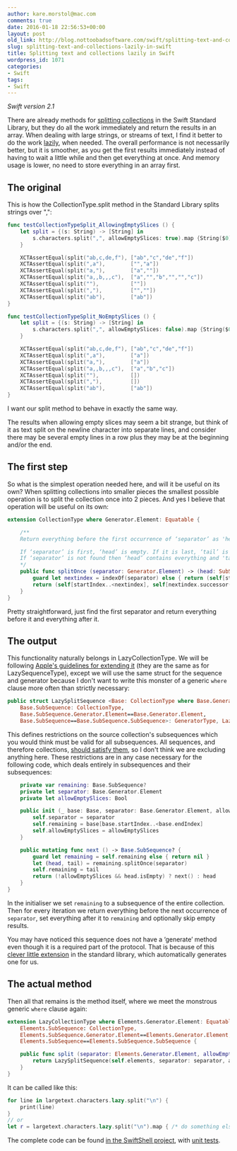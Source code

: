 ```yaml
---
author: kare.morstol@mac.com
comments: true
date: 2016-01-18 22:56:53+00:00
layout: post
old_link: http://blog.nottoobadsoftware.com/swift/splitting-text-and-collections-lazily-in-swift/
slug: splitting-text-and-collections-lazily-in-swift
title: Splitting text and collections lazily in Swift
wordpress_id: 1071
categories:
- Swift
tags:
- Swift
---
```


_Swift version 2.1_

There are already methods for [splitting collections](http://swiftdoc.org/v2.1/protocol/CollectionType/#comment-func-generator-element_-equatable-split_maxsplit_allowemptyslices_) in the Swift Standard Library, but they do all the work immediately and return the results in an array. When dealing with large strings, or streams of text, I find it better to do the work [lazily](http://swiftdoc.org/v2.1/protocol/LazySequenceType/), when needed. The overall performance is not necessarily better, but it is smoother, as you get the first results immediately instead of having to wait a little while and then get everything at once. And memory usage is lower, no need to store everything in an array first.

<!-- more -->

## The original

This is how the CollectionType.split method in the Standard Library splits strings over ",":

    
```swift
func testCollectionTypeSplit_AllowingEmptySlices () {
    let split = {(s: String) -> [String] in
        s.characters.split(",", allowEmptySlices: true).map {String($0)}
    }

    XCTAssertEqual(split("ab,c,de,f"), ["ab","c","de","f"])
    XCTAssertEqual(split(",a"),        ["","a"])
    XCTAssertEqual(split("a,"),        ["a",""])
    XCTAssertEqual(split("a,,b,,,c"),  ["a","","b","","","c"])
    XCTAssertEqual(split(""),          [""])
    XCTAssertEqual(split(","),         ["",""])
    XCTAssertEqual(split("ab"),        ["ab"])
}

func testCollectionTypeSplit_NoEmptySlices () {
    let split = {(s: String) -> [String] in
        s.characters.split(",", allowEmptySlices: false).map {String($0)}
    }

    XCTAssertEqual(split("ab,c,de,f"), ["ab","c","de","f"])
    XCTAssertEqual(split(",a"),        ["a"])
    XCTAssertEqual(split("a,"),        ["a"])
    XCTAssertEqual(split("a,,b,,,c"),  ["a","b","c"])
    XCTAssertEqual(split(""),          [])
    XCTAssertEqual(split(","),         [])
    XCTAssertEqual(split("ab"),        ["ab"])
}
```

I want our split method to behave in exactly the same way.

The results when allowing empty slices may seem a bit strange, but think of it as text split on the newline character into separate lines, and consider there may be several empty lines in a row plus they may be at the beginning and/or the end.

## The first step

So what is the simplest operation needed here, and will it be useful on its own? When splitting collections into smaller pieces the smallest possible operation is to split the collection once into 2 pieces. And yes I believe that operation will be useful on its own:


```swift
extension CollectionType where Generator.Element: Equatable {

    /**
    Return everything before the first occurrence of ‘separator’ as 'head', and everything after it as 'tail'.

    If ‘separator’ is first, ‘head’ is empty. If it is last, ‘tail’ is empty.
    If ‘separator’ is not found then ‘head’ contains everything and 'tail' is nil.
    */
    public func splitOnce (separator: Generator.Element) -> (head: SubSequence, tail: SubSequence?) {
        guard let nextindex = indexOf(separator) else { return (self[startIndex..<endIndex], nil) }
        return (self[startIndex..<nextindex], self[nextindex.successor()..<endIndex])
    }
}
```

Pretty straightforward, just find the first separator and return everything before it and everything after it.

## The output

This functionality naturally belongs in LazyCollectionType. We will be following [Apple's guidelines for extending it](http://swiftdoc.org/v2.1/protocol/LazySequenceType/) (they are the same as for LazySequenceType), except we will use the same struct for the sequence and generator because I don't want to write this monster of a generic `where` clause more often than strictly necessary:


```swift
public struct LazySplitSequence <Base: CollectionType where Base.Generator.Element: Equatable,
    Base.SubSequence: CollectionType,
    Base.SubSequence.Generator.Element==Base.Generator.Element,
    Base.SubSequence==Base.SubSequence.SubSequence>: GeneratorType, LazySequenceType {
```

This defines restrictions on the source collection's subsequences which you would think must be valid for all subsequences. All sequences, and therefore collections, [should satisfy them](https://github.com/apple/swift-evolution/blob/master/proposals/0014-constrained-AnySequence.md), so I don't think we are excluding anything here. These restrictions are in any case necessary for the following code, which deals entirely in subsequences and their subsequences:


```swift
    private var remaining: Base.SubSequence?
    private let separator: Base.Generator.Element
    private let allowEmptySlices: Bool

    public init (_ base: Base, separator: Base.Generator.Element, allowEmptySlices: Bool = false) {
        self.separator = separator
        self.remaining = base[base.startIndex..<base.endIndex]
        self.allowEmptySlices = allowEmptySlices
    }

    public mutating func next () -> Base.SubSequence? {
        guard let remaining = self.remaining else { return nil }
        let (head, tail) = remaining.splitOnce(separator)
        self.remaining = tail
        return (!allowEmptySlices && head.isEmpty) ? next() : head
    }
}

```

In the initialiser we set `remaining` to a subsequence of the entire collection. Then for every iteration we return everything before the next occurrence of `separator`, set everything after it to `remaining` and optionally skip empty results.

You may have noticed this sequence does not have a ‘generate’ method even though it is a required part of the protocol. That is because of this [clever little extension](https://github.com/apple/swift/blob/31f17e212ce3bea62a9525454f7f5ed35d7c4a03/stdlib/public/core/Sequence.swift#L204-L211) in the standard library, which automatically generates one for us.

## The actual method

Then all that remains is the method itself, where we meet the monstrous generic `where` clause again:


```swift
extension LazyCollectionType where Elements.Generator.Element: Equatable, 
    Elements.SubSequence: CollectionType,
    Elements.SubSequence.Generator.Element==Elements.Generator.Element,
    Elements.SubSequence==Elements.SubSequence.SubSequence {

    public func split (separator: Elements.Generator.Element, allowEmptySlices: Bool = false) -> LazySplitSequence<Elements> {
        return LazySplitSequence(self.elements, separator: separator, allowEmptySlices: allowEmptySlices)
    }
}
```

It can be called like this:


```swift
for line in largetext.characters.lazy.split("\n") {
    print(line)
}
// or
let r = largetext.characters.lazy.split("\n").map { /* do something else with it */ }\
```

The complete code can be found [in the SwiftShell project](https://github.com/kareman/SwiftShell/blob/5ac1b5f6909531444d5798a5f6a3fb937e6577fa/SwiftShell/General/Lazy-split.swift#L8-L51), with [unit tests](https://github.com/kareman/SwiftShell/blob/5ac1b5f6909531444d5798a5f6a3fb937e6577fa/SwiftShellTests/General/Collection_Tests.swift).
